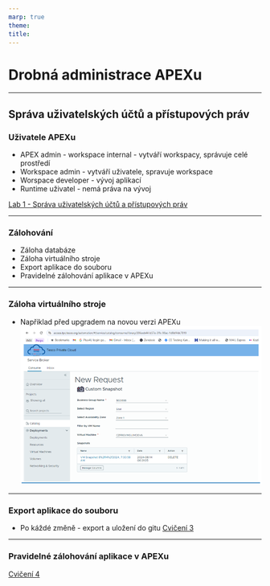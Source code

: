 ```yaml
---
marp: true
theme: 
title:
---
```

# Drobná administrace APEXu

---

## Správa uživatelských účtů a přístupových práv

### Uživatele APEXu
- APEX admin - workspace internal - vytváří workspacy, správuje celé prostředí
- Workspace admin - vytváří uživatele, spravuje workspace
- Worspace developer - vývoj aplikací
- Runtime uživatel - nemá práva na vývoj

[Lab 1 - Správa uživatelských účtů a přístupových práv ](../../labs/Administration/Administation.MD)

---
### Zálohování
* Záloha databáze
* Záloha virtuálního stroje
* Export aplikace do souboru
* Pravidelné zálohování aplikace v APEXu

---
### Záloha virtuálního stroje
* Napřiklad před upgradem na novou verzi APEXu
![alt text](image-1.png)

--- 

### Export aplikace do souboru

* Po káždé změně - export a uložení do gitu
[Cvičení 3](../../labs/Administration/Administation.MD)

---

### Pravidelné zálohování aplikace v APEXu
[Cvičení 4](../../labs/Administration/Administation.MD)


